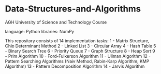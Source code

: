 # Data-Structures-and-Algorithms
AGH University of Science and Technology Course

language: Python
libraries: NumPy

This repository consists of 14 implementation tasks:
1 - Matrix Structure, Chio Determinant Method
2 - Linked List
3 - Circular Array
4 - Hash Table
5 - Binary Search Tree
6 - Priority Queue
7 - Graph Structure
8 - Heap Sort
9 - Prim Algorithm
10 - Ford-Fulkerson Algorithm
11 - Ullman Algorithm
12 - Pattern Searching Algorithms (Naiv Method, Rabin-Karp Algorithm, KMP Algorithm)
13 - Pattern Decomposition Algorithm
14 - Jarvis Algorithm
